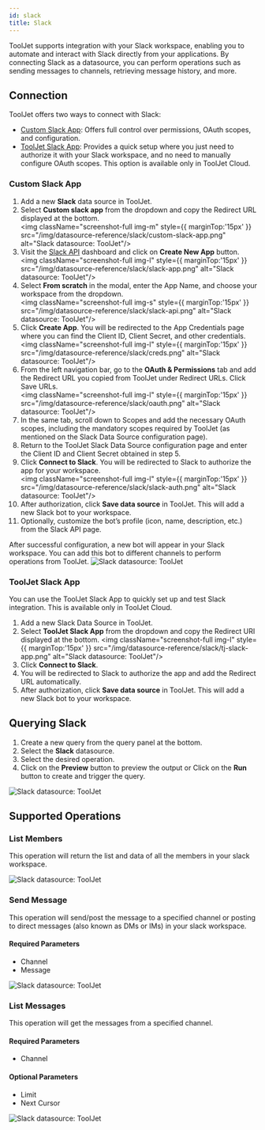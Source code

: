 ```yaml
---
id: slack
title: Slack
---
```


ToolJet supports integration with your Slack workspace, enabling you to automate and interact with Slack directly from your applications. By connecting Slack as a datasource, you can perform operations such as sending messages to channels, retrieving message history, and more.

## Connection

ToolJet offers two ways to connect with Slack:
- [Custom Slack App](#custom-slack-app): Offers full control over permissions, OAuth scopes, and configuration.
- [ToolJet Slack App](#tooljet-slack-app): Provides a quick setup where you just need to authorize it with your Slack workspace, and no need to manually configure OAuth scopes. This option is available only in ToolJet Cloud.

### Custom Slack App

1. Add a new **Slack** data source in ToolJet.
2. Select **Custom slack app** from the dropdown and copy the Redirect URL displayed at the bottom. <br/>
    <img className="screenshot-full img-m" style={{ marginTop:'15px' }} src="/img/datasource-reference/slack/custom-slack-app.png" alt="Slack datasource: ToolJet"/>
3. Visit the [Slack API](https://api.slack.com/apps) dashboard and click on **Create New App** button. <br/>
    <img className="screenshot-full img-l" style={{ marginTop:'15px' }} src="/img/datasource-reference/slack/slack-app.png" alt="Slack datasource: ToolJet"/>
4. Select **From scratch** in the modal, enter the App Name, and choose your workspace from the dropdown. <br/>
    <img className="screenshot-full img-s" style={{ marginTop:'15px' }} src="/img/datasource-reference/slack/slack-api.png" alt="Slack datasource: ToolJet"/>
5. Click **Create App**. You will be redirected to the App Credentials page where you can find the Client ID, Client Secret, and other credentials. <br/>
    <img className="screenshot-full img-l" style={{ marginTop:'15px' }} src="/img/datasource-reference/slack/creds.png" alt="Slack datasource: ToolJet"/>
6. From the left navigation bar, go to the **OAuth & Permissions** tab and add the Redirect URL you copied from ToolJet under Redirect URLs. Click Save URLs. <br/>
    <img className="screenshot-full img-l" style={{ marginTop:'15px' }} src="/img/datasource-reference/slack/oauth.png" alt="Slack datasource: ToolJet"/>
7. In the same tab, scroll down to Scopes and add the necessary OAuth scopes, including the mandatory scopes required by ToolJet (as mentioned on the Slack Data Source configuration page).
8. Return to the ToolJet Slack Data Source configuration page and enter the Client ID and Client Secret obtained in step 5.
9. Click **Connect to Slack**. You will be redirected to Slack to authorize the app for your workspace. <br/>
    <img className="screenshot-full img-l" style={{ marginTop:'15px' }} src="/img/datasource-reference/slack/slack-auth.png" alt="Slack datasource: ToolJet"/>
10. After authorization, click **Save data source** in ToolJet. This will add a new Slack bot to your workspace.
11. Optionally, customize the bot’s profile (icon, name, description, etc.) from the Slack API page.

After successful configuration, a new bot will appear in your Slack workspace. You can add this bot to different channels to perform operations from ToolJet.
<img className="screenshot-full img-full" src="/img/datasource-reference/slack/slack.png" alt="Slack datasource: ToolJet"/>

### ToolJet Slack App

You can use the ToolJet Slack App to quickly set up and test Slack integration. This is available only in ToolJet Cloud.

1. Add a new Slack Data Source in ToolJet.
2. Select **ToolJet Slack App** from the dropdown and copy the Redirect URI displayed at the bottom.
    <img className="screenshot-full img-l" style={{ marginTop:'15px' }} src="/img/datasource-reference/slack/tj-slack-app.png" alt="Slack datasource: ToolJet"/>
3. Click **Connect to Slack**.
4. You will be redirected to Slack to authorize the app and add the Redirect URL automatically.
5. After authorization, click **Save data source** in ToolJet. This will add a new Slack bot to your workspace.

## Querying Slack

1. Create a new query from the query panel at the bottom.
2. Select the **Slack** datasource.
3. Select the desired operation.
4. Click on the **Preview** button to preview the output or Click on the **Run** button to create and trigger the query.

<img className="screenshot-full" src="/img/datasource-reference/slack/operations-v2.png" alt="Slack datasource: ToolJet"/>

## Supported Operations

### List Members

This operation will return the list and data of all the members in your slack workspace.

<img className="screenshot-full" src="/img/datasource-reference/slack/listmembers-v3.png" alt="Slack datasource: ToolJet"/>

### Send Message

This operation will send/post the message to a specified channel or posting to direct messages (also known as DMs or IMs) in your slack workspace.

#### Required Parameters
- Channel
- Message

<img className="screenshot-full" src="/img/datasource-reference/slack/sendmessage-v3.png" alt="Slack datasource: ToolJet"/>

### List Messages

This operation will get the messages from a specified channel.

#### Required Parameters
- Channel

#### Optional Parameters
- Limit
- Next Cursor

<img className="screenshot-full" src="/img/datasource-reference/slack/listmessages-v3.png" alt="Slack datasource: ToolJet"/>